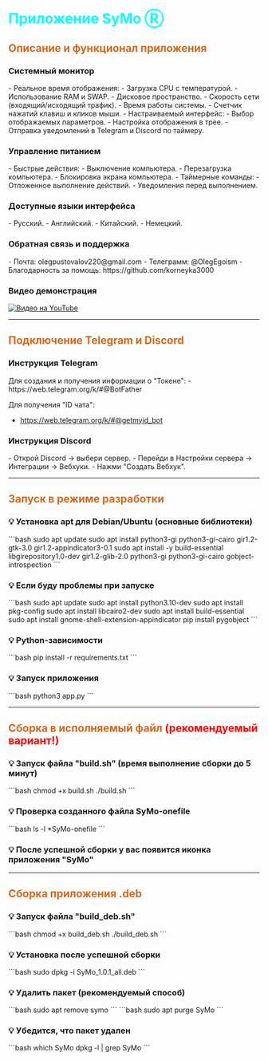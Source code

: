 <h1 style="color: aqua">
Приложение SyMo Ⓡ
</h1>

<h2 style="color: chocolate">
Описание и функционал приложения
</h2> 

<h3>Системный монитор</h3>
- Реальное время отображения:
  - Загрузка CPU с температурой.
  - Использование RAM и SWAP.
  - Дисковое пространство.
  - Скорость сети (входящий/исходящий трафик).
  - Время работы системы.
  - Счетчик нажатий клавиш и кликов мыши.
- Настраиваемый интерфейс:
  - Выбор отображаемых параметров.
  - Настройка отображения в трее.
  - Отправка уведомлений в Telegram и Discord по таймеру.

<h3>Управление питанием</h3>
- Быстрые действия:
  - Выключение компьютера.
  - Перезагрузка компьютера.
  - Блокировка экрана компьютера.
- Таймерные команды:
  - Отложенное выполнение действий.
  - Уведомления перед выполнением.

<h3>Доступные языки интерфейса</h3>
- Русский.
- Английский.
- Китайский.
- Немецкий.

<h3>Обратная связь и поддержка</h3> 
- Почта: olegpustovalov220@gmail.com 
- Телеграмм: @OlegEgoism
- Благодарность за помощь: https://github.com/korneyka3000

<h3>Видео демонстрация</h3>

[![Видео на YouTube](https://img.youtube.com/vi/eNh-yalHPO0/0.jpg)](https://www.youtube.com/watch?v=eNh-yalHPO0)

---------------------------------------------------------------------------------
<h2 style="color: chocolate">Подключение Telegram и Discord</h2>

<h3>Инструкция Telegram</h3>
Для создания и получения информации о "Токене": 
- https://web.telegram.org/k/#@BotFather

Для получения "ID чата":
- https://web.telegram.org/k/#@getmyid_bot

<h3>Инструкция Discord</h3>
- Открой Discord → выбери сервер.
- Перейди в Настройки сервера → Интеграции → Вебхуки.
- Нажми "Создать Вебхук".

---------------------------------------------------------------------------------
<h2 style="color: chocolate">
Запуск в режиме разработки
</h2>

<h3>💡 Установка apt для Debian/Ubuntu (основные библиотеки)</h3>
```bash
sudo apt update
sudo apt install python3-gi python3-gi-cairo gir1.2-gtk-3.0 gir1.2-appindicator3-0.1
sudo apt install -y build-essential libgirepository1.0-dev gir1.2-glib-2.0 python3-gi python3-gi-cairo gobject-introspection
```

<h3>💡 Если буду проблемы при запуске</h3>
```bash
sudo apt update
sudo apt install python3.10-dev
sudo apt install pkg-config
sudo apt install libcairo2-dev
sudo apt install build-essential
sudo apt install gnome-shell-extension-appindicator
pip install pygobject
```

<h3>💡 Python-зависимости</h3>
```bash
pip install -r requirements.txt
```

<h3>💡 Запуск приложения</h3>
```bash
python3 app.py
```

---------------------------------------------------------------------------------
<h2 style="color: chocolate">
    Сборка в исполняемый файл 
    <span style="color: red">(рекомендуемый вариант!)</span>
</h2>


<h3>💡 Запуск файла "build.sh" (время выполнение сборки до 5 минут)</h3>
```bash
chmod +x build.sh
./build.sh
```

<h3>💡 Проверка созданного файла SyMo-onefile</h3>
```bash
ls -l *SyMo-onefile
```

<h3>💡 После успешной сборки у вас появится иконка приложения "SyMo"</h3>

---------------------------------------------------------------------------------
<h2 style="color: chocolate">
Сборка приложения .deb
</h2>

<h3>💡 Запуск файла "build_deb.sh"</h3>
```bash
chmod +x build_deb.sh
./build_deb.sh
```

<h3>💡 Установка после успешной сборки</h3>
```bash
sudo dpkg -i SyMo_1.0.1_all.deb
```

<h3>💡 Удалить пакет (рекомендуемый способ)</h3>
```bash
sudo apt remove symo
```
```bash
sudo apt purge SyMo
```

<h3>💡 Убедится, что пакет удален</h3>
```bash
which SyMo
dpkg -l | grep SyMo
```


